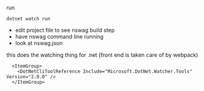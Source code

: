 run

```
dotnet watch run
```

* edit project file to see nswag build step
* have nswag command line running
* look at nswag.json

this does the watching thing for .net (front end is taken care of by webpack)

```
  <ItemGroup>
    <DotNetCliToolReference Include="Microsoft.DotNet.Watcher.Tools" Version="2.0.0" />
  </ItemGroup>

```
